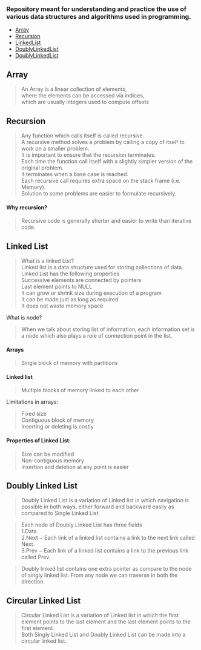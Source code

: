 
### Repository meant for understanding and practice the use of various data structures and algorithms used in programming.

- [Array](#array)
- [Recursion](#recursion)
- [LinkedList](#linkedlist)
- [DoublyLinkedList](#DoublyLinkedList)
- [DoublyLinkedList](#DoublyLinkedList)


## Array
> An Array is a linear collection of elements,  
where the elements can be accessed via indices,  
which are usually integers used to compute offsets





## Recursion
> Any function which calls itself is called recursive.<br>
 A recursive method solves a problem by calling a copy of itself to work on a smaller problem.<br>
 It is important to ensure that the recursion terminates.<br>
 Each time the function call itself with a slightly simpler version of the original problem.<br>
 It terminates when a base case is reached.<br>
 Each recursive call requires extra space on the stack frame (i.e. Memory).<br>
 Solution to some problems are easier to formulate recursively.<br>

#### Why recursion?
>  Recursive code is generally shorter and easier to write than iterative code. <br>


## Linked List
> What is a linked List? <br>
> Linked list is a data structure used for storing collections of data. <br>
> Linked List has the following properties <br>
>  Successive elements are connected by pointers <br>
>  Last element points to NULL <br>
> It can grow or shrink size during execution of a program <br>
>  It can be made just as long as required <br>
> It does not waste memory space <br>



What is node? <br>
> When we talk about storing list of information, each information set is a node which also plays a role of connection point in the list. <br>





#### Arrays <br>
> Single block of memory with partitions <br>


#### Linked list <br>
> Multiple blocks of memory linked to each other <br>




Limitations in arrays: <br>

 > Fixed size <br>
> Contiguous block of memory <br>
> Inserting or deleting is costly <br>




#### Properties of Linked List: <br>
> Size can be modified <br>
>Non-contiguous memory <br>
> Insertion and deletion at any point is easier <br>

## Doubly Linked List
> Doubly Linked List is a variation of Linked list in which navigation is possible in both ways,
either forward and backward easily as compared to Single Linked List  <br>

> Each node of Doubly Linked List has three fields  <br>
1.Data <br>
2.Next − Each link of a linked list contains a link to the next link called Next. <br>
3.Prev − Each link of a linked list contains a link to the previous link called Prev. <br>

> Doubly linked list contains one extra pointer as compare to the node of singly linked list. From any node we can traverse in both the direction. <br>


## Circular Linked List
> Circular Linked List is a variation of Linked list in which the first element points to the last element  and  the  last  element  points  to  the  first  element. <br>
>  Both  Singly  Linked  List  and Doubly Linked List can be made into a circular linked list. <br>




